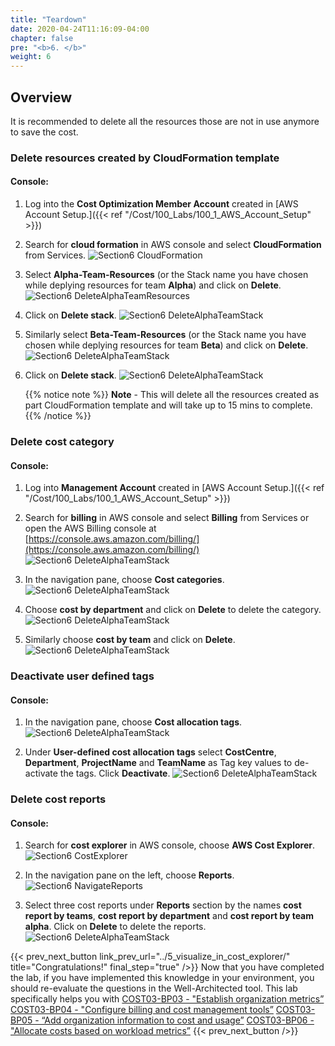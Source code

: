 ```yaml
---
title: "Teardown"
date: 2020-04-24T11:16:09-04:00
chapter: false
pre: "<b>6. </b>"
weight: 6
---
```


## Overview

It is recommended to delete all the resources those are not in use
anymore to save the cost.

### Delete resources created by CloudFormation template

#### Console:

1. Log into the **Cost Optimization Member Account** created in [AWS Account Setup.]({{< ref "/Cost/100_Labs/100_1_AWS_Account_Setup" >}}) 

2. Search for **cloud formation** in AWS console and select **CloudFormation** from Services.
   ![Section6 CloudFormation](/Cost/200_Cost_Category/Images/section6/cloudFormationService.png)

3. Select **Alpha-Team-Resources** (or the Stack name you have chosen while deplying resources for team **Alpha**) and click on **Delete**.
    ![Section6 DeleteAlphaTeamResources](/Cost/200_Cost_Category/Images/section6/selectStackTeamAlpha.png)

4. Click on **Delete stack**.
    ![Section6 DeleteAlphaTeamStack](/Cost/200_Cost_Category/Images/section6/deleteStackTeamAlpha.png)

5. Similarly select **Beta-Team-Resources** (or the Stack name you have chosen while deplying resources for team **Beta**) and click on **Delete**.
   ![Section6 DeleteAlphaTeamStack](/Cost/200_Cost_Category/Images/section6/selectStackTeamBeta.png)

6. Click on **Delete stack**.
 ![Section6 DeleteAlphaTeamStack](/Cost/200_Cost_Category/Images/section6/deleteStackTeamBeta.png)

   {{% notice note %}}
   **Note** - This will delete all the resources created as part CloudFormation template
   and will take up to 15 mins to complete.
   {{% /notice %}}


### Delete cost category

#### Console:

1. Log into **Management Account** created in [AWS Account Setup.]({{< ref "/Cost/100_Labs/100_1_AWS_Account_Setup" >}})

2. Search for **billing** in AWS console and select **Billing** from Services or open the AWS Billing console at
   [https://console.aws.amazon.com/billing/](https://console.aws.amazon.com/billing/)
 ![Section6 DeleteAlphaTeamStack](/Cost/200_Cost_Category/Images/section6/billingService.png)

3. In the navigation pane, choose **Cost categories**.
 ![Section6 DeleteAlphaTeamStack](/Cost/200_Cost_Category/Images/section6/costCategoriesFeature.png)

4. Choose **cost by department** and click on **Delete** to delete the category.
 ![Section6 DeleteAlphaTeamStack](/Cost/200_Cost_Category/Images/section6/deleteCostCategoriesDept.png)

5. Similarly choose **cost by team** and click on **Delete**.
 ![Section6 DeleteAlphaTeamStack](/Cost/200_Cost_Category/Images/section6/deleteCostCategoriesTeam.png)

### Deactivate user defined tags

#### Console:

1. In the navigation pane, choose **Cost allocation tags**.
 ![Section6 DeleteAlphaTeamStack](/Cost/200_Cost_Category/Images/section6/costAllocationTagsService.png)

2. Under **User-defined cost allocation tags** select **CostCentre**,
    **Department**, **ProjectName** and **TeamName** as Tag key values to de-activate the tags. Click **Deactivate**.
 ![Section6 DeleteAlphaTeamStack](/Cost/200_Cost_Category/Images/section6/costAllocationTagDeactivate.png)

### Delete cost reports

#### Console:

1. Search for **cost explorer** in AWS console, choose **AWS Cost Explorer**.
 ![Section6 CostExplorer](/Cost/200_Cost_Category/Images/section6/costExplorerService.png)

2. In the navigation pane on the left, choose **Reports**.
   ![Section6 NavigateReports](/Cost/200_Cost_Category/Images/section6/reportsFeature.png)

3. Select three cost reports under **Reports** section by the names **cost report by teams**, **cost report by department** and **cost report by team alpha**. Click on **Delete** to delete the reports.
 ![Section6 DeleteAlphaTeamStack](/Cost/200_Cost_Category/Images/section6/deleteCostReport.png)


{{< prev_next_button link_prev_url="../5_visualize_in_cost_explorer/"  title="Congratulations!" final_step="true"  />}}
Now that you have completed the lab, if you have implemented this knowledge in your environment,
you should re-evaluate the questions in the Well-Architected tool. This lab specifically helps you with
[COST03-BP03 - "Establish organization metrics”](https://docs.aws.amazon.com/wellarchitected/latest/cost-optimization-pillar/cost_monitor_usage_define_kpi.html)
[COST03-BP04 - "Configure billing and cost management tools”](https://docs.aws.amazon.com/wellarchitected/latest/cost-optimization-pillar/cost_monitor_usage_config_tools.html)
[COST03-BP05 - “Add organization information to cost and usage”](https://docs.aws.amazon.com/wellarchitected/latest/framework/cost_monitor_usage_org_information.html)
[COST03-BP06 - "Allocate costs based on workload metrics”](https://docs.aws.amazon.com/wellarchitected/latest/cost-optimization-pillar/cost_monitor_usage_allocate_outcome.html)
{{< prev_next_button />}}


